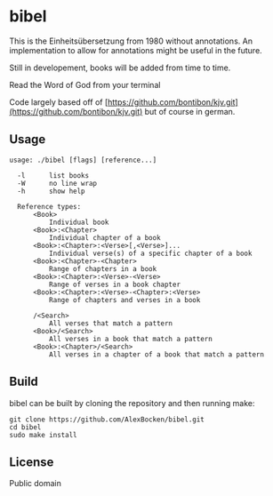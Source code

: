 # bibel

This is the Einheitsübersetzung from 1980 without annotations. An implementation to allow for annotations might be useful in the future.

Still in developement, books will be added from time to time.

Read the Word of God from your terminal

Code largely based off of [https://github.com/bontibon/kjv.git](https://github.com/bontibon/kjv.git) but of course in german.


## Usage

    usage: ./bibel [flags] [reference...]

      -l      list books
      -W      no line wrap
      -h      show help

      Reference types:
          <Book>
              Individual book
          <Book>:<Chapter>
              Individual chapter of a book
          <Book>:<Chapter>:<Verse>[,<Verse>]...
              Individual verse(s) of a specific chapter of a book
          <Book>:<Chapter>-<Chapter>
              Range of chapters in a book
          <Book>:<Chapter>:<Verse>-<Verse>
              Range of verses in a book chapter
          <Book>:<Chapter>:<Verse>-<Chapter>:<Verse>
              Range of chapters and verses in a book

          /<Search>
              All verses that match a pattern
          <Book>/<Search>
              All verses in a book that match a pattern
          <Book>:<Chapter>/<Search>
              All verses in a chapter of a book that match a pattern

## Build

bibel can be built by cloning the repository and then running make:

    git clone https://github.com/AlexBocken/bibel.git
    cd bibel
    sudo make install

## License

Public domain
